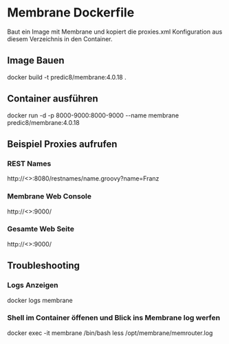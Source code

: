 # Membrane Dockerfile

Baut ein Image mit Membrane und kopiert die proxies.xml Konfiguration aus diesem Verzeichnis in den Container.

## Image Bauen

docker build -t predic8/membrane:4.0.18 .


## Container ausführen

 docker run -d -p 8000-9000:8000-9000 --name membrane  predic8/membrane:4.0.18

## Beispiel Proxies aufrufen

### REST Names
http://<<docker-machine>>:8080/restnames/name.groovy?name=Franz

### Membrane Web Console
http://<<docker-machine>>:9000/

### Gesamte Web Seite
http://<<docker-machine>>:9000/

## Troubleshooting

### Logs Anzeigen
docker logs membrane

### Shell im Container öffenen und Blick ins Membrane log werfen
docker exec -it membrane /bin/bash
less /opt/membrane/memrouter.log
